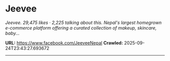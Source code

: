 # Jeevee

*Jeevee. 29,475 likes · 2,225 talking about this. Nepal's largest homegrown e-commerce platform offering a curated collection of makeup, skincare, baby...*

**URL:** https://www.facebook.com/JeeveeNepal
**Crawled:** 2025-09-24T23:43:27.693672

---

